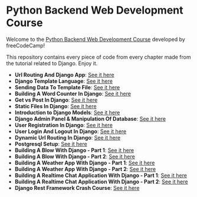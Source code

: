 # Python Backend Web Development Course
Welcome to the [Python Backend Web Development Course](https://www.youtube.com/watch?v=jBzwzrDvZ18) developed by freeCodeCamp!

This repository contains every piece of code from every chapter made from the tutorial related to Django. Enjoy it.

- **Url Routing And Django App**: [See it here](https://github.com/my-projects-seb0927/freeCodeCamp-Python_Backend_Web_Development_Course/tree/4037d5022b2365b3af44d268adc3441f99f0309a)
- **Django Template Language**: [See it here](https://github.com/my-projects-seb0927/freeCodeCamp-Python_Backend_Web_Development_Course/tree/3cb21cd7af6bbae4844e0a5e89231a209a5a8f01)
- **Sending Data To Template File**: [See it here](https://github.com/my-projects-seb0927/freeCodeCamp-Python_Backend_Web_Development_Course/tree/41d842b3957eb0156184dbb72cc7e0ccd3aac910)
- **Building A Word Counter In Django**: [See it here](https://github.com/my-projects-seb0927/freeCodeCamp-Python_Backend_Web_Development_Course/tree/b14d2d363852dc826857f214a267a15c8744d5ab)
- **Get vs Post In Django**: [See it here](https://github.com/my-projects-seb0927/freeCodeCamp-Python_Backend_Web_Development_Course/tree/7848d10f8dd0c75e1b476bdec452f828118c8de1)
- **Static Files In Django**: [See it here](https://github.com/my-projects-seb0927/freeCodeCamp-Python_Backend_Web_Development_Course/tree/c387599e1efb9aa1706a343f064a4043a131e768)
- **Introduction to Django Models**: [See it here](https://github.com/my-projects-seb0927/freeCodeCamp-Python_Backend_Web_Development_Course/tree/a4caf43e0f447f1afdd1a3bc52469e5319571ba2)
- **Django Admin Panel & Manipulation Of Database**: [See it here](https://github.com/my-projects-seb0927/freeCodeCamp-Python_Backend_Web_Development_Course/tree/4eefdb7ed6b366048ea381862e4e465fe9ba4eff)
- **User Registration In Django**: [See it here](https://github.com/my-projects-seb0927/freeCodeCamp-Python_Backend_Web_Development_Course/tree/6fcd3c69769b857a8acad7409d2d2c436a5096e1)
- **User Login And Logout In Django**: [See it here](https://github.com/my-projects-seb0927/freeCodeCamp-Python_Backend_Web_Development_Course/tree/83b0cf11c1844cebf0e54a7df8feaea711b3fe5b)
- **Dynamic Url Routing In Django**: [See it here](https://github.com/my-projects-seb0927/freeCodeCamp-Python_Backend_Web_Development_Course/tree/c2b3ca3fe76581ab2507bc056bf33764c61c1fb2)
- **Postgresql Setup**: [See it here](https://github.com/my-projects-seb0927/freeCodeCamp-Python_Backend_Web_Development_Course/tree/a680b2bcdc8d3ae9bc1d0cc829eace69f3be7d94)
- **Building A Blow With Django - Part 1**: [See it here]()
- **Building A Blow With Django - Part 2**: [See it here]()
- **Building A Weather App With Django - Part 1**: [See it here]()
- **Building A Weather App With Django - Part 2**: [See it here]()
- **Building A Realtime Chat Application With Django - Part 1**: [See it here]()
- **Building A Realtime Chat Application With Django - Part 2**: [See it here]()
- **Django Rest Framework Crash Course**: [See it here]()